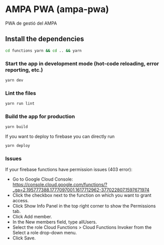 # AMPA PWA (ampa-pwa)

PWA de gestió del AMPA

## Install the dependencies

```bash
cd functions yarn && cd .. && yarn
```

### Start the app in development mode (hot-code reloading, error reporting, etc.)

```bash
yarn dev
```

### Lint the files

```bash
yarn run lint
```

### Build the app for production

```bash
yarn build
```

If you want to deploy to firebase you can directly run

```bash
yarn deploy
```

### Issues

If your firebase functions have permission issues (403 error):

- Go to Google Cloud Console: <https://console.cloud.google.com/functions/?_ga=2.195777388.1777097001.1617712962-377022807.1597671974>
- Click the checkbox next to the function on which you want to grant access.
- Click Show Info Panel in the top right corner to show the Permissions tab.
- Click Add member.
- In the New members field, type allUsers.
- Select the role Cloud Functions > Cloud Functions Invoker from the Select a role drop-down menu.
- Click Save.
